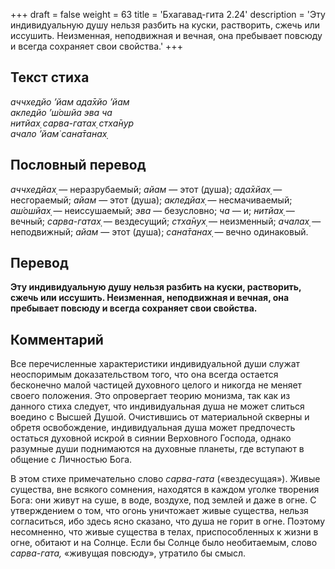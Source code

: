 +++
draft = false
weight = 63
title = 'Бхагавад-гита 2.24'
description = 'Эту индивидуальную душу нельзя разбить на куски, растворить, сжечь или иссушить. Неизменная, неподвижная и вечная, она пребывает повсюду и всегда сохраняет свои свойства.'
+++

## Текст стиха

_аччхедйо ’йам ада̄хйо ’йам  
акледйо ’ш́ошйа эва ча  
нитйах̣ сарва-гатах̣ стха̄н̣ур  
ачало ’йам̇ сана̄танах̣_

## Пословный перевод

_аччхедйах̣_ — неразрубаемый; _айам_ — этот (душа); _ада̄хйах̣_ — несгораемый; _айам_ — этот (душа); _акледйах̣_ — несмачиваемый; _аш́ошйах̣_ — неиссушаемый; _эва_ — безусловно; _ча_ — и; _нитйах̣_ — вечный; _сарва_\-_гатах̣_ — вездесущий; _стха̄н̣ух̣_ — неизменный; _ачалах̣_ — неподвижный; _айам_ — этот (душа); _сана̄танах̣_ — вечно одинаковый.

## Перевод

**Эту индивидуальную душу нельзя разбить на куски, растворить, сжечь или иссушить. Неизменная, неподвижная и вечная, она пребывает повсюду и всегда сохраняет свои свойства.**

## Комментарий

Все перечисленные характеристики индивидуальной души служат неоспоримым доказательством того, что она всегда остается бесконечно малой частицей духовного целого и никогда не меняет своего положения. Это опровергает теорию монизма, так как из данного стиха следует, что индивидуальная душа не может слиться воедино с Высшей Душой. Очистившись от материальной скверны и обретя освобождение, индивидуальная душа может предпочесть остаться духовной искрой в сиянии Верховного Господа, однако разумные души поднимаются на духовные планеты, где вступают в общение с Личностью Бога.

В этом стихе примечательно слово _сарва-гата_ («вездесущая»). Живые существа, вне всякого сомнения, находятся в каждом уголке творения Бога: они живут на суше, в воде, воздухе, под землей и даже в огне. С утверждением о том, что огонь уничтожает живые существа, нельзя согласиться, ибо здесь ясно сказано, что душа не горит в огне. Поэтому несомненно, что живые существа в телах, приспособленных к жизни в огне, обитают и на Солнце. Если бы Солнце было необитаемым, слово _сарва-гата,_ «живущая повсюду», утратило бы смысл.

